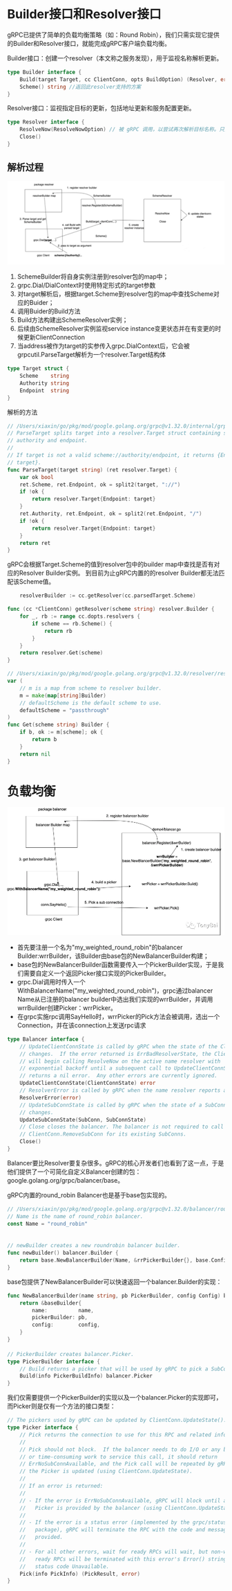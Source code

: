 # Builder接口和Resolver接口

gRPC已提供了简单的负载均衡策略（如：Round Robin），我们只需实现它提供的Builder和Resolver接口，就能完成gRPC客户端负载均衡。

Builder接口：创建一个resolver（本文称之服务发现），用于监视名称解析更新。
```go
type Builder interface {
    Build(target Target, cc ClientConn, opts BuildOption) (Resolver, error)//为给定目标创建一个新的resolver，当调用grpc.Dial()时执行
    Scheme() string //返回此resolver支持的方案
}

```

Resolver接口：监视指定目标的更新，包括地址更新和服务配置更新。
```go
type Resolver interface {
    ResolveNow(ResolveNowOption) // 被 gRPC 调用，以尝试再次解析目标名称。只用于提示，可忽略该方法。 需要并发安全的
    Close()
}
```

## 解析过程
![](.builder_n_resolver_images/builder_n_resolver.png)
1. SchemeBuilder将自身实例注册到resolver包的map中； 
2. grpc.Dial/DialContext时使用特定形式的target参数
3. 对target解析后，根据target.Scheme到resolver包的map中查找Scheme对应的Buider；
4. 调用Buider的Build方法
5. Build方法构建出SchemeResolver实例；
6. 后续由SchemeResolver实例监视service instance变更状态并在有变更的时候更新ClientConnection
7. 当address被作为target的实参传入grpc.DialContext后，它会被grpcutil.ParseTarget解析为一个resolver.Target结构体
```go
type Target struct {
	Scheme    string
	Authority string
	Endpoint  string
}
```

解析的方法
```go
// /Users/xiaxin/go/pkg/mod/google.golang.org/grpc@v1.32.0/internal/grpcutil/target.go
// ParseTarget splits target into a resolver.Target struct containing scheme,
// authority and endpoint.
//
// If target is not a valid scheme://authority/endpoint, it returns {Endpoint:
// target}.
func ParseTarget(target string) (ret resolver.Target) {
	var ok bool
	ret.Scheme, ret.Endpoint, ok = split2(target, "://")
	if !ok {
		return resolver.Target{Endpoint: target}
	}
	ret.Authority, ret.Endpoint, ok = split2(ret.Endpoint, "/")
	if !ok {
		return resolver.Target{Endpoint: target}
	}
	return ret
}
```

gRPC会根据Target.Scheme的值到resolver包中的builder map中查找是否有对应的Resolver Builder实例。
到目前为止gRPC内置的的resolver Builder都无法匹配该Scheme值。
```go
	resolverBuilder := cc.getResolver(cc.parsedTarget.Scheme)
```
```go
func (cc *ClientConn) getResolver(scheme string) resolver.Builder {
	for _, rb := range cc.dopts.resolvers {
		if scheme == rb.Scheme() {
			return rb
		}
	}
    return resolver.Get(scheme)
}
```
```go
// /Users/xiaxin/go/pkg/mod/google.golang.org/grpc@v1.32.0/resolver/resolver.go
var (
    // m is a map from scheme to resolver builder.
    m = make(map[string]Builder)
    // defaultScheme is the default scheme to use.
    defaultScheme = "passthrough"
)
func Get(scheme string) Builder {
	if b, ok := m[scheme]; ok {
		return b
	}
	return nil
}
```


# 负载均衡
![](.builder_n_resolver_n_balancer_images/balancer_process.png)
- 首先要注册一个名为"my_weighted_round_robin"的balancer Builder:wrrBuilder，该Builder由base包的NewBalancerBuilder构建；
- base包的NewBalancerBuilder函数需要传入一个PickerBuilder实现，于是我们需要自定义一个返回Picker接口实现的PickerBuilder。
- grpc.Dial调用时传入一个WithBalancerName("my_weighted_round_robin")，grpc通过balancer Name从已注册的balancer builder中选出我们实现的wrrBuilder，并调用wrrBuilder创建Picker：wrrPicker。
- 在grpc实施rpc调用SayHello时，wrrPicker的Pick方法会被调用，选出一个Connection，并在该connection上发送rpc请求
```go
type Balancer interface {
    // UpdateClientConnState is called by gRPC when the state of the ClientConn
    // changes.  If the error returned is ErrBadResolverState, the ClientConn
    // will begin calling ResolveNow on the active name resolver with
    // exponential backoff until a subsequent call to UpdateClientConnState
    // returns a nil error.  Any other errors are currently ignored.
    UpdateClientConnState(ClientConnState) error
    // ResolverError is called by gRPC when the name resolver reports an error.
    ResolverError(error)
    // UpdateSubConnState is called by gRPC when the state of a SubConn
    // changes.
    UpdateSubConnState(SubConn, SubConnState)
    // Close closes the balancer. The balancer is not required to call
    // ClientConn.RemoveSubConn for its existing SubConns.
    Close()
}
```
Balancer要比Resolver要复杂很多。gRPC的核心开发者们也看到了这一点，于是他们提供了一个可简化自定义Balancer创建的包：google.golang.org/grpc/balancer/base。

gRPC内置的round_robin Balancer也是基于base包实现的。
```go
// /Users/xiaxin/go/pkg/mod/google.golang.org/grpc@v1.32.0/balancer/roundrobin/roundrobin.go
// Name is the name of round_robin balancer.
const Name = "round_robin"


// newBuilder creates a new roundrobin balancer builder.
func newBuilder() balancer.Builder {
	return base.NewBalancerBuilder(Name, &rrPickerBuilder{}, base.Config{HealthCheck: true})
}
```

base包提供了NewBalancerBuilder可以快速返回一个balancer.Builder的实现：
```go
func NewBalancerBuilder(name string, pb PickerBuilder, config Config) balancer.Builder {
	return &baseBuilder{
		name:          name,
		pickerBuilder: pb,
		config:        config,
	}
}

// PickerBuilder creates balancer.Picker.
type PickerBuilder interface {
    // Build returns a picker that will be used by gRPC to pick a SubConn.
    Build(info PickerBuildInfo) balancer.Picker
}
```
我们仅需要提供一个PickerBuilder的实现以及一个balancer.Picker的实现即可，而Picker则是仅有一个方法的接口类型：
```go
// The pickers used by gRPC can be updated by ClientConn.UpdateState().
type Picker interface {
	// Pick returns the connection to use for this RPC and related information.
	//
	// Pick should not block.  If the balancer needs to do I/O or any blocking
	// or time-consuming work to service this call, it should return
	// ErrNoSubConnAvailable, and the Pick call will be repeated by gRPC when
	// the Picker is updated (using ClientConn.UpdateState).
	//
	// If an error is returned:
	//
	// - If the error is ErrNoSubConnAvailable, gRPC will block until a new
	//   Picker is provided by the balancer (using ClientConn.UpdateState).
	//
	// - If the error is a status error (implemented by the grpc/status
	//   package), gRPC will terminate the RPC with the code and message
	//   provided.
	//
	// - For all other errors, wait for ready RPCs will wait, but non-wait for
	//   ready RPCs will be terminated with this error's Error() string and
	//   status code Unavailable.
	Pick(info PickInfo) (PickResult, error)
}
```